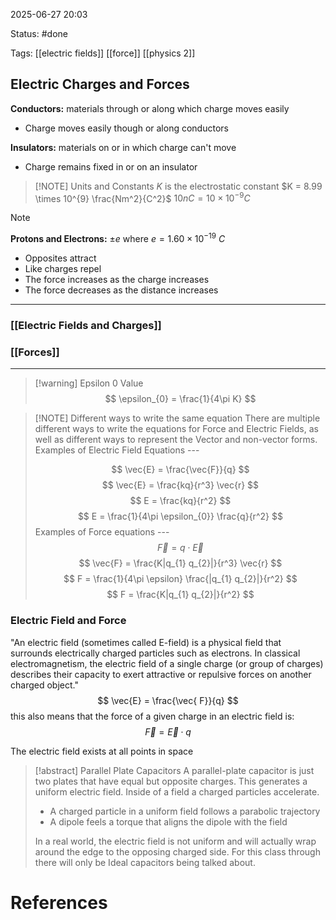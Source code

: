 2025-06-27 20:03

Status: #done 

Tags:  [[electric fields]] [[force]] [[physics 2]]

## Electric Charges and Forces

**Conductors:** materials through or along which charge moves easily
- Charge moves easily though or along conductors

**Insulators:** materials on or in which charge can't move
- Charge remains fixed in or on an insulator


> [!NOTE] Units and Constants
> $K$ is the electrostatic constant
> $K = 8.99 \times 10^{9} \frac{Nm^2}{C^2}$
> $10nC = 10 \times 10^{-9} C$

> [!NOTE]
> **Protons and Electrons:** $\pm e$ where $e = 1.60 \times 10^{-19} \ C$
> - Opposites attract
> - Like charges repel
> - The force increases as the charge increases
> - The force decreases as the distance increases

---
### [[Electric Fields and Charges]]
### [[Forces]]
---

> [!warning] Epsilon 0 Value
> $$
> \epsilon_{0} = \frac{1}{4\pi K}
> $$

> [!NOTE] Different ways to write the same equation
> There are multiple different ways to write the equations for Force and Electric Fields, as well as different ways to represent the Vector and non-vector forms.
> Examples of Electric Field Equations --- 
> 
> $$
> \vec{E} = \frac{\vec{F}}{q}
> $$
> $$
> \vec{E} = \frac{kq}{r^3} \vec{r}
> $$
> $$
> E = \frac{kq}{r^2}
> $$
> $$
> E = \frac{1}{4\pi \epsilon_{0}} \frac{q}{r^2}
> $$
> Examples of Force equations ---
> $$
> \vec{F} = q \cdot \vec{E}
> $$
> $$
> \vec{F} = \frac{K|q_{1} q_{2}|}{r^3} \vec{r} 
> $$
> $$
> F = \frac{1}{4\pi \epsilon} \frac{|q_{1} q_{2}|}{r^2}
> $$
> $$
> F = \frac{K|q_{1} q_{2}|}{r^2} 
> $$
> 

### Electric Field and Force
"An electric field (sometimes called E-field) is a physical field that surrounds electrically charged particles such as electrons. In classical electromagnetism, the electric field of a single charge (or group of charges) describes their capacity to exert attractive or repulsive forces on another charged object."
$$
\vec{E} = \frac{\vec{ F}}{q}
$$
this also means that the force of a given charge in an electric field is:
$$
\vec{F} = \vec{E} \cdot q
$$

The electric field exists at all points in space


> [!abstract] Parallel Plate Capacitors
> A parallel-plate capacitor is just two plates that have equal but opposite charges. This generates a uniform electric field. 
Inside of a field a charged particles accelerate.
> - A charged particle in a uniform field follows a parabolic trajectory
> - A dipole feels a torque that aligns the dipole with the field
> 
> In a real world, the electric field is not uniform and will actually wrap around the edge to the opposing charged side. For this class through there will only be Ideal capacitors being talked about. 

# References



